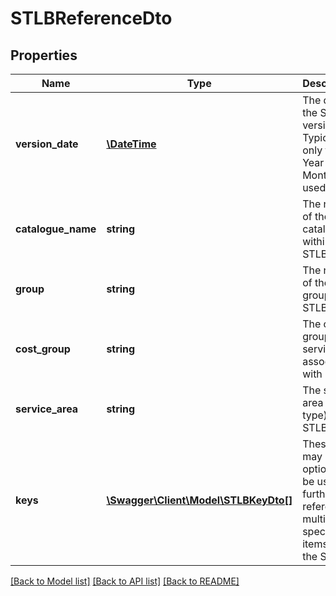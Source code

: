 # STLBReferenceDto

## Properties
Name | Type | Description | Notes
------------ | ------------- | ------------- | -------------
**version_date** | [**\DateTime**](\DateTime.md) | The date of the STLB version. Typically, only the Year and Month are used | [optional] 
**catalogue_name** | **string** | The name of the catalogue within the STLB | [optional] 
**group** | **string** | The name of the group in STLB | [optional] 
**cost_group** | **string** | The cost group this service is associated with | [optional] 
**service_area** | **string** | The service area (or type) in the STLB | [optional] 
**keys** | [**\Swagger\Client\Model\STLBKeyDto[]**](STLBKeyDto.md) | These keys may optionally be used to further reference multiple, specific items within the STLB | [optional] 

[[Back to Model list]](../README.md#documentation-for-models) [[Back to API list]](../README.md#documentation-for-api-endpoints) [[Back to README]](../README.md)


